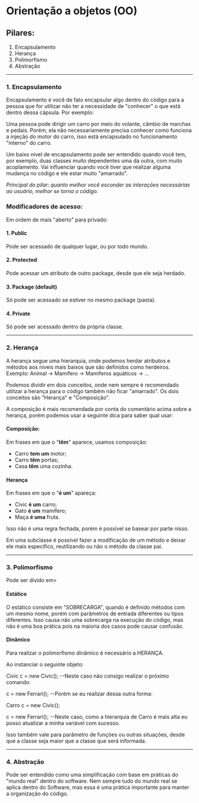 # Orientação a objetos (OO)

## Pilares:

1. Encapsulamento
2. Herança
3. Polimorfismo
4. Abstração

---

### 1. Encapsulamento

Encapsulamento é você de fato encapsular algo dentro do código para a pessoa que for utilizar não ter a necessidade de "conhecer" o que está dentro dessa cápsula. Por exemplo:

Uma pessoa pode dirigir um carro por meio do volante, câmbio de marchas e pedais. Porém, ela não necessariamente precisa conhecer como funciona a injeção do motor do carro, isso está encapsulado no funcionamento "interno" do carro.

Um baixo nível de encapsulamento pode ser entendido quando você tem, por exemplo, duas classes muito dependentes uma da outra, com muito acoplamento. Vai influenciar quando você tiver que realizar alguma mudança no código e ele estar muito "amarrado".

*Principal do pilar: quanto melhor você esconder as interações necessárias ao usuário, melhor se torna o código.*

### Modificadores de acesso:

Em ordem de mais "aberto" para privado:

#### 1. Public

Pode ser acessado de qualquer lugar, ou por todo mundo.

#### 2. Protected

Pode acessar um atributo de outro package, desde que ele seja herdado.

#### 3. Package (default)

Só pode ser acessado se estiver no mesmo package (pasta).

#### 4. Private

Só pode ser acessado dentro da própria classe.

---

### 2. Herança

A herança segue uma hierarquia, onde podemos herdar atributos e métodos aos níveis mais baixos que são definidos como herdeiros. Exemplo: Animal -> Mamífero -> Mamíferos aquáticos -> ...

Podemos dividir em dois conceitos, onde nem sempre é recomendado utilizar a herança para o código também não ficar "amarrado". Os dois conceitos são "Herança" e "Composição".

A composição é mais recomendada por conta do comentário acima sobre a herança, porém podemos usar a seguinte dica para saber qual usar:

#### Composição:

Em frases em que o "__têm__" aparece, usamos composição:

- Carro __tem um__ motor;
- Carro __têm__ portas;
- Casa __têm__ uma cozinha.

#### Herança

Em frases em que o "__é um__" apareça:

- Civic __é um__ carro;
- Gato __é um__ mamífero;
- Maça __é uma__ fruta.

Isso não é uma regra fechada, porém é possível se basear por parte nisso.

Em uma subclasse é possível fazer a modificação de um método e deixar ele mais específico, reutilizando ou não o método da classe pai.

---

### 3. Polimorfismo

Pode ser divido em>

#### Estático

O estático consiste em "SOBRECARGA", quando é definido métodos com um mesmo nome, porém com parâmetros de entrada diferentes ou tipos diferentes. Isso causa não uma sobrecarga na execução do código, mas não é uma boa prática pois na maioria dos casos pode causar confusão.

#### Dinâmico

Para realizar o polimorfismo dinâmico é necessário a HERANÇA.

Ao instanciar o seguinte objeto:

Civic c = new Civic(); --Neste caso não consigo realizar o próximo comando:

c = new Ferrari(); --Porém se eu realizar dessa outra forma:

Carro c = new Civic();

c = new Ferrari(); --Neste caso, como a hierarquia de Carro é mais alta eu posso atualizar a minha variável com sucesso.

Isso também vale para parâmetro de funções ou outras situações, desde que a classe seja maior que a classe que será informada.

---

### 4. Abstração

Pode ser entendido como uma simplificação com base em práticas do "mundo real" dentro do software. Nem sempre tudo do mundo real se aplica dentro do Software, mas essa é uma prática importante para manter a organização do código.